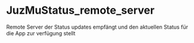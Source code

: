 # JuzMuStatus_remote_server
Remote Server der Status updates empfängt und den aktuellen Status für die App zur verfügung stellt
